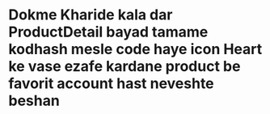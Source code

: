
# Dokme Kharide kala dar ProductDetail bayad tamame kodhash mesle code haye icon Heart ke vase ezafe kardane product be favorit account hast neveshte beshan

